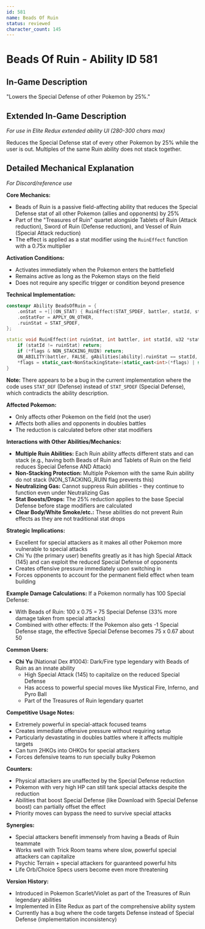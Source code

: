 ```yaml
---
id: 581
name: Beads Of Ruin
status: reviewed
character_count: 145
---
```


# Beads Of Ruin - Ability ID 581

## In-Game Description
"Lowers the Special Defense of other Pokemon by 25%."

## Extended In-Game Description
*For use in Elite Redux extended ability UI (280-300 chars max)*

Reduces the Special Defense stat of every other Pokemon by 25% while the user is out. Multiples of the same Ruin ability does not stack together.

## Detailed Mechanical Explanation
*For Discord/reference use*

**Core Mechanics:**
- Beads of Ruin is a passive field-affecting ability that reduces the Special Defense stat of all other Pokemon (allies and opponents) by 25%
- Part of the "Treasures of Ruin" quartet alongside Tablets of Ruin (Attack reduction), Sword of Ruin (Defense reduction), and Vessel of Ruin (Special Attack reduction)
- The effect is applied as a stat modifier using the `RuinEffect` function with a 0.75x multiplier

**Activation Conditions:**
- Activates immediately when the Pokemon enters the battlefield
- Remains active as long as the Pokemon stays on the field
- Does not require any specific trigger or condition beyond presence

**Technical Implementation:**
```cpp
constexpr Ability BeadsOfRuin = {
    .onStat = +[](ON_STAT) { RuinEffect(STAT_SPDEF, battler, statId, stat, flags); },
    .onStatFor = APPLY_ON_OTHER,
    .ruinStat = STAT_SPDEF,
};

static void RuinEffect(int ruinStat, int battler, int statId, u32 *stat, NonStackingState *flags) {
    if (statId != ruinStat) return;
    if (*flags & NON_STACKING_RUIN) return;
    ON_ABILITY(battler, FALSE, gAbilities[ability].ruinStat == statId, return) *stat *= .75;
    *flags = static_cast<NonStackingState>(static_cast<int>(*flags) | static_cast<int>(NON_STACKING_RUIN));
}
```

**Note:** There appears to be a bug in the current implementation where the code uses `STAT_DEF` (Defense) instead of `STAT_SPDEF` (Special Defense), which contradicts the ability description.

**Affected Pokemon:**
- Only affects other Pokemon on the field (not the user)
- Affects both allies and opponents in doubles battles
- The reduction is calculated before other stat modifiers

**Interactions with Other Abilities/Mechanics:**
- **Multiple Ruin Abilities:** Each Ruin ability affects different stats and can stack (e.g., having both Beads of Ruin and Tablets of Ruin on the field reduces Special Defense AND Attack)
- **Non-Stacking Protection:** Multiple Pokemon with the same Ruin ability do not stack (NON_STACKING_RUIN flag prevents this)
- **Neutralizing Gas:** Cannot suppress Ruin abilities - they continue to function even under Neutralizing Gas
- **Stat Boosts/Drops:** The 25% reduction applies to the base Special Defense before stage modifiers are calculated
- **Clear Body/White Smoke/etc.:** These abilities do not prevent Ruin effects as they are not traditional stat drops

**Strategic Implications:**
- Excellent for special attackers as it makes all other Pokemon more vulnerable to special attacks
- Chi Yu (the primary user) benefits greatly as it has high Special Attack (145) and can exploit the reduced Special Defense of opponents
- Creates offensive pressure immediately upon switching in
- Forces opponents to account for the permanent field effect when team building

**Example Damage Calculations:**
If a Pokemon normally has 100 Special Defense:
- With Beads of Ruin: 100 x 0.75 = 75 Special Defense (33% more damage taken from special attacks)
- Combined with other effects: If the Pokemon also gets -1 Special Defense stage, the effective Special Defense becomes 75 x 0.67 about 50

**Common Users:**
- **Chi Yu** (National Dex #1004): Dark/Fire type legendary with Beads of Ruin as an innate ability
  - High Special Attack (145) to capitalize on the reduced Special Defense
  - Has access to powerful special moves like Mystical Fire, Inferno, and Pyro Ball
  - Part of the Treasures of Ruin legendary quartet

**Competitive Usage Notes:**
- Extremely powerful in special-attack focused teams
- Creates immediate offensive pressure without requiring setup
- Particularly devastating in doubles battles where it affects multiple targets
- Can turn 2HKOs into OHKOs for special attackers
- Forces defensive teams to run specially bulky Pokemon

**Counters:**
- Physical attackers are unaffected by the Special Defense reduction
- Pokemon with very high HP can still tank special attacks despite the reduction
- Abilities that boost Special Defense (like Download with Special Defense boost) can partially offset the effect
- Priority moves can bypass the need to survive special attacks

**Synergies:**
- Special attackers benefit immensely from having a Beads of Ruin teammate
- Works well with Trick Room teams where slow, powerful special attackers can capitalize
- Psychic Terrain + special attackers for guaranteed powerful hits
- Life Orb/Choice Specs users become even more threatening

**Version History:**
- Introduced in Pokemon Scarlet/Violet as part of the Treasures of Ruin legendary abilities
- Implemented in Elite Redux as part of the comprehensive ability system
- Currently has a bug where the code targets Defense instead of Special Defense (implementation inconsistency)